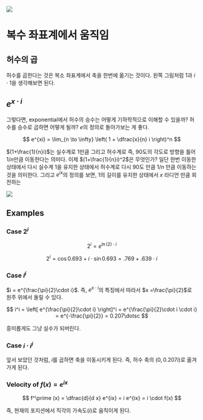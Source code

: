 

![](https://betterexplained.com/wp-content/uploads/2018/08/imaginary-multiplication-exponents.png)

# 복수 좌표계에서 움직임 

## 허수의 곱 

허수를 곱한다는 것은 복소 좌표계에서 축을 한번에 옮기는 것이다. 왼쪽 그림처럼 $1$과 $i \cdot 1$을 생각해보면 된다. 

## $e^{x \cdot i}$ 

그렇다면, exponential에서 허수의 승수는 어떻게 기하학적으로 이해할 수 있을까? 허수를 승수로 곱하면 어떻게 될까? $e$의 정의로 돌아가보는 게 좋다. 

$$
e^{xi} = \lim_{n \to \infty} \left( 1 + \dfrac{x}{n} i \right)^n
$$

$(1+\frac{1}{n}i)$는 실수계로 1만큼 그리고 허수계로 즉, 90도의 각도로 방향을 틀어 $1/n$만큼 이동한다는 의미다. 이제 $(1+\frac{1}{n}i)^2$은 무엇인가? 일단 한번 이동한 상태에서 다시 실수계 1을 유지한 상태에서 허수계로 다시 90도 만큼 $1/n$ 만큼 이동하는 것을 의미한다. 그리고 $e^{ix}$의 정의를 보면, 1의 길이를 유지한 상태에서 $x$ 라디언 만큼 회전하는 

![](https://betterexplained.com/wp-content/uploads/math-analogies/math-analogies-jpg.022.jpeg)


## Examples 

### Case $2^i$

$$
2^i = e^{\ln (2) \cdot i}
$$

$$
2^i = \cos 0.693 + i \cdot \sin 0.693 = .769 + .639 \cdot i
$$

### Case $i^i$

$i = e^{\frac{\pi}{2}\cdot i}$. 즉, $e^{x \cdot i}$의 특징에서 따라서 $x =\frac{\pi}{2}$로 원주 위에서 돌릴 수 있다.  

$$
i^i = \left[ e^{\frac{\pi}{2}\cdot i} \right]^i =  e^{\frac{\pi}{2}\cdot i \cdot i} = e^{-\frac{\pi}{2}}  = 0.207\dotsc
$$

흥미롭게도 그냥 실수가 되버린다. 

### Case $i \cdot i^i$

앞서 보았던 것처럼, $i$를 곱하면 축을 이동시키게 된다. 즉, 허수 축의 $(0, 0.207i)$로 옮겨가게 된다. 


### Velocity of $f(x) = e^{i x}$

$$
f^\prime (x) = \dfrac{d}{d x} e^{ix} = i e^{ix} = i \cdot f(x)
$$

즉, 현재의 포지션에서 직각의 가속도($i$)로 움직이게 된다. 



<!--stackedit_data:
eyJoaXN0b3J5IjpbLTE3MTc0NzMyODgsMjkzMDQwNzA5LDg3Nz
A0ODA5NCwtNjIwMTA5MjQ4LDYzMjgyMDkzNiwyMDU5OTIxNTYx
LC0xNDU2MjM1NzA1LDE2ODQ5ODk2MTQsLTY0ODc2MDYxMl19
-->